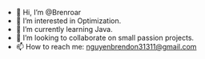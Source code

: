 - 👋 Hi, I’m @Brenroar
- 👀 I’m interested in Optimization.
- 🌱 I’m currently learning Java.
- 💞️ I’m looking to collaborate on small passion projects.
- 📫 How to reach me: nguyenbrendon31311@gmail.com

<!---
Brenroar/Brenroar is a ✨ special ✨ repository because its `README.md` (this file) appears on your GitHub profile.
You can click the Preview link to take a look at your changes.
--->
